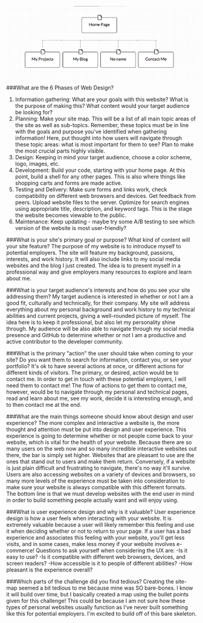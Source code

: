 ![Alt text](site-map.png)
###What are the 6 Phases of Web Design?
1. Information gathering: What are your goals with this website? What is the purpose of making this? What content would your target audience be looking for?
2. Planning: Make your site map. This will be a list of all main topic areas of the site as well as sub-topics. Remember, these topics must be in line with the goals and purpose you've identified when gathering information! Here, put thought into how users will navigate through these topic areas: what is most important for them to see? Plan to make the most crucial parts highly visible.
3. Design: Keeping in mind your target audience, choose a color scheme, logo, images, etc.
4. Development: Build your code, starting with your home page. At this point, build a shell for any other pages. This is also where things like shopping carts and forms are made active.
5. Testing and Delivery: Make sure forms and links work, check compatibility on different web browsers and devices. Get feedback from peers. Upload website files to the server. Optimize for search engines using appropriate title, description, and keyword tags. This is the stage the website becomes viewable to the public.
6. Maintenance: Keep updating - maybe try some A/B testing to see which version of the website is most user-friendly?

###What is your site's primary goal or purpose? What kind of content will your site feature?
The purpose of my website is to introduce myself to potential employers. The site will feature my background, passions, interests, and work history. It will also include links to my social media websites and the blog I just created. The idea is to present myself in a professional way and give employers many resources to explore and learn about me.

###What is your target audience's interests and how do you see your site addressing them?
My target audience is interested in whether or not I am a good fit, culturally and technically, for their company. My site will address everything about my personal background and work history to my technical abilities and current projects, giving a well-rounded picture of myself. The idea here is to keep it professional, but also let my personality shine through. My audience will be also able to navigate through my social media presence and GitHub to determine whether or not I am a productive and active contributor to the developer community.

###What is the primary "action" the user should take when coming to your site? Do you want them to search for information, contact you, or see your portfolio? It's ok to have several actions at once, or different actions for different kinds of visitors.
The primary, or desired, action would be to contact me. In order to get in touch with these potential employers, I will need them to contact me! The flow of actions to get them to contact me, however, would be to navigate through my personal and technical pages, read and learn about me, see my work, decide it is interesting enough, and to then contact me at the end.

###What are the main things someone should know about design and user experience?
The more complex and interactive a website is, the more thought and attention must be put into design and user experience. This experience is going to determine whether or not people come back to your website, which is vital for the health of your website. Because there are so many users on the web now and so many incredible interactive websites out there, the bar is simply set higher. Websites that are pleasant to use are the ones that stand out to users and make them return. Conversely, if a website is just plain difficult and frustrating to navigate, there's no way it'll survive. Users are also accessing websites on a variety of devices and browsers, so many more levels of the experience must be taken into consideration to make sure your website is always compatible with this different formats. The bottom line is that we must develop websites with the end user in mind in order to build something people actually want and will enjoy using.

###What is user experience design and why is it valuable?
User experience design is how a user feels when interacting with your website. It is extremely valuable because a user will likely remember this feeling and use it when deciding whether or not to return to your page. If a user has a bad experience and associates this feeling with  your website, you'll get less visits, and in some cases, make less money if your website involves e-commerce! Questions to ask yourself when considering the UX are:
-Is it easy to use?
-Is it compatible with different web browsers, devices, and screen readers?
-How accessible is it to people of different abilities?
-How pleasant is the experience overall?

###Which parts of the challenge did you find tedious?
Creating the site-map seemed a bit tedious to me because mine was SO bare-bones. I know it will build over time, but I basically created a map using the bullet points given for this challenge! This could be because I am not sure how these types of personal websites usually function as I've never built something like this for potential employers. I'm excited to build off of this bare skeleton.